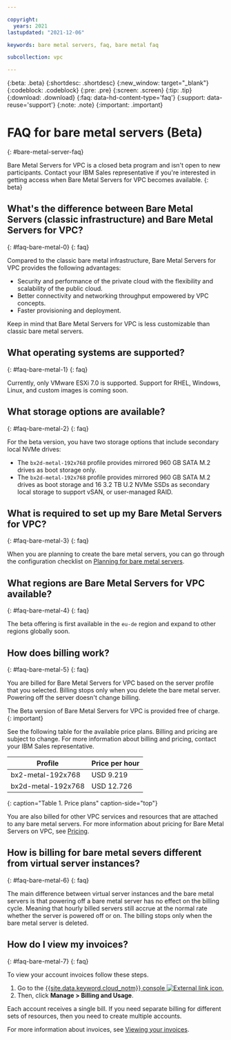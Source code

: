```yaml
---

copyright:
  years: 2021
lastupdated: "2021-12-06"

keywords: bare metal servers, faq, bare metal faq

subcollection: vpc

---
```


{:beta: .beta}
{:shortdesc: .shortdesc}
{:new_window: target="_blank"}
{:codeblock: .codeblock}
{:pre: .pre}
{:screen: .screen}
{:tip: .tip}
{:download: .download}
{:faq: data-hd-content-type='faq'}
{:support: data-reuse='support'}
{:note: .note}
{:important: .important}

# FAQ for bare metal servers (Beta)
{: #bare-metal-server-faq}

Bare Metal Servers for VPC is a closed beta program and isn't open to new participants. Contact your IBM Sales representative if you're interested in getting access when Bare Metal Servers for VPC becomes available.
{: beta}

## What's the difference between Bare Metal Servers (classic infrastructure) and Bare Metal Servers for VPC?
{: #faq-bare-metal-0}
{: faq}

Compared to the classic bare metal infrastructure, Bare Metal Servers for VPC provides the following advantages:

* Security and performance of the private cloud with the flexibility and scalability of the public cloud.
* Better connectivity and networking throughput empowered by VPC concepts. 
* Faster provisioning and deployment.

Keep in mind that Bare Metal Servers for VPC is less customizable than classic bare metal servers. 

## What operating systems are supported?
{: #faq-bare-metal-1}
{: faq}

Currently, only VMware ESXi 7.0 is supported. Support for RHEL, Windows, Linux, and custom images is coming soon. 

## What storage options are available?
{: #faq-bare-metal-2}
{: faq}

For the beta version, you have two storage options that include secondary local NVMe drives: 

* The `bx2d-metal-192x768` profile provides mirrored 960 GB SATA M.2 drives as boot storage only. 
* The `bx2d-metal-192x768` profile provides mirrored 960 GB SATA M.2 drives as boot storage and 16 3.2 TB U.2 NVMe SSDs as secondary local storage to support vSAN, or user-managed RAID. 

## What is required to set up my Bare Metal Servers for VPC? 
{: #faq-bare-metal-3}
{: faq}

When you are planning to create the bare metal servers, you can go through the configuration checklist on [Planning for bare metal servers](/docs/vpc?topic=vpc-planning-for-bare-metal-servers). 

## What regions are Bare Metal Servers for VPC available?
{: #faq-bare-metal-4}
{: faq}

The beta offering is first available in the `eu-de` region and expand to other regions globally soon. 

## How does billing work?
{: #faq-bare-metal-5}
{: faq}

You are billed for Bare Metal Servers for VPC based on the server profile that you selected. Billing stops only when you delete the bare metal server. Powering off the server doesn't change billing. 

The Beta version of Bare Metal Servers for VPC is provided free of charge.
{: important}

See the following table for the available price plans. Billing and pricing are subject to change. For more information about billing and pricing, contact your IBM Sales representative.

| Profile | Price per hour |
|---------|---------|
| bx2-metal-192x768 | USD 9.219 |
| bx2d-metal-192x768 | USD 12.726 |
{: caption="Table 1. Price plans" caption-side="top"}

You are also billed for other VPC services and resources that are attached to any bare metal servers. For more information about pricing for Bare Metal Servers on VPC, see [Pricing](https://www.ibm.com/cloud/vpc/pricing).

## How is billing for bare metal severs different from virtual server instances?
{: #faq-bare-metal-6}
{: faq}

The main difference between virtual server instances and the bare metal servers is that powering off a bare metal server has no effect on the billing cycle. Meaning that hourly billed servers still accrue at the normal rate whether the server is powered off or on. The billing stops only when the bare metal server is deleted. 

## How do I view my invoices?
{: #faq-bare-metal-7}
{: faq}

To view your account invoices follow these steps.

1. Go to the [{{site.data.keyword.cloud_notm}} console ![External link icon](../icons/launch-glyph.svg "External link icon")](https://{DomainName}), 
2. Then, click **Manage > Billing and Usage**.

Each account receives a single bill. If you need separate billing for different sets of resources, then you need to create multiple accounts.

For more information about invoices, see [Viewing your invoices](/docs/billing-usage?topic=billing-usage-managing-invoices).
